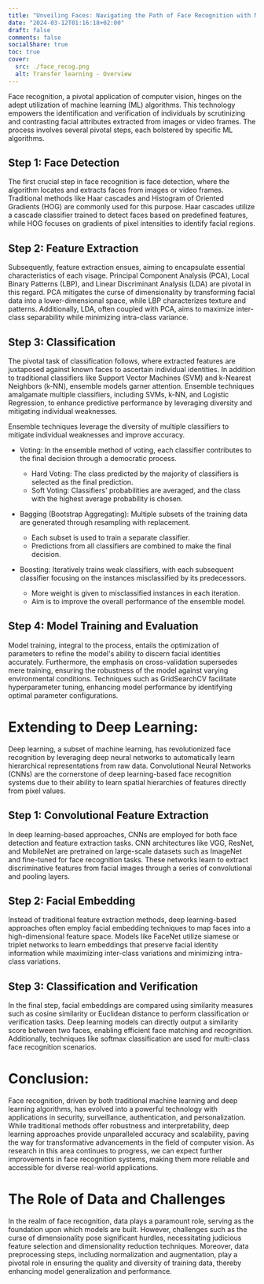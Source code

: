 ```yaml
---
title: "Unveiling Faces: Navigating the Path of Face Recognition with Machine Learning"
date: "2024-03-12T01:16:18+02:00"
draft: false
comments: false
socialShare: true
toc: true
cover:
  src: ./face_recog.png
  alt: Transfer learning - Overview
---
```


Face recognition, a pivotal application of computer vision, hinges on the adept utilization of machine learning (ML) algorithms. This technology empowers the identification and verification of individuals by scrutinizing and contrasting facial attributes extracted from images or video frames. The process involves several pivotal steps, each bolstered by specific ML algorithms.

## Step 1: Face Detection

The first crucial step in face recognition is face detection, where the algorithm locates and extracts faces from images or video frames. Traditional methods like Haar cascades and Histogram of Oriented Gradients (HOG) are commonly used for this purpose. Haar cascades utilize a cascade classifier trained to detect faces based on predefined features, while HOG focuses on gradients of pixel intensities to identify facial regions.

## Step 2: Feature Extraction

Subsequently, feature extraction ensues, aiming to encapsulate essential characteristics of each visage. Principal Component Analysis (PCA), Local Binary Patterns (LBP), and Linear Discriminant Analysis (LDA) are pivotal in this regard. PCA mitigates the curse of dimensionality by transforming facial data into a lower-dimensional space, while LBP characterizes texture and patterns. Additionally, LDA, often coupled with PCA, aims to maximize inter-class separability while minimizing intra-class variance.

## Step 3: Classification

The pivotal task of classification follows, where extracted features are juxtaposed against known faces to ascertain individual identities. In addition to traditional classifiers like Support Vector Machines (SVM) and k-Nearest Neighbors (k-NN), ensemble models garner attention. Ensemble techniques amalgamate multiple classifiers, including SVMs, k-NN, and Logistic Regression, to enhance predictive performance by leveraging diversity and mitigating individual weaknesses.

Ensemble techniques leverage the diversity of multiple classifiers to mitigate individual weaknesses and improve accuracy.

- Voting: In the ensemble method of voting, each classifier contributes to the final decision through a democratic process.
  - Hard Voting: The class predicted by the majority of classifiers is selected as the final prediction.
  - Soft Voting: Classifiers' probabilities are averaged, and the class with the highest average probability is chosen.

- Bagging (Bootstrap Aggregating): Multiple subsets of the training data are generated through resampling with replacement. 
  - Each subset is used to train a separate classifier. 
  - Predictions from all classifiers are combined to make the final decision.

- Boosting: Iteratively trains weak classifiers, with each subsequent classifier focusing on the instances misclassified by its predecessors. 
  - More weight is given to misclassified instances in each iteration. 
  - Aim is to improve the overall performance of the ensemble model.

## Step 4: Model Training and Evaluation

Model training, integral to the process, entails the optimization of parameters to refine the model's ability to discern facial identities accurately. Furthermore, the emphasis on cross-validation supersedes mere training, ensuring the robustness of the model against varying environmental conditions. Techniques such as GridSearchCV facilitate hyperparameter tuning, enhancing model performance by identifying optimal parameter configurations.

# Extending to Deep Learning:

Deep learning, a subset of machine learning, has revolutionized face recognition by leveraging deep neural networks to automatically learn hierarchical representations from raw data. Convolutional Neural Networks (CNNs) are the cornerstone of deep learning-based face recognition systems due to their ability to learn spatial hierarchies of features directly from pixel values.

## Step 1: Convolutional Feature Extraction

In deep learning-based approaches, CNNs are employed for both face detection and feature extraction tasks. CNN architectures like VGG, ResNet, and MobileNet are pretrained on large-scale datasets such as ImageNet and fine-tuned for face recognition tasks. These networks learn to extract discriminative features from facial images through a series of convolutional and pooling layers.

## Step 2: Facial Embedding

Instead of traditional feature extraction methods, deep learning-based approaches often employ facial embedding techniques to map faces into a high-dimensional feature space. Models like FaceNet utilize siamese or triplet networks to learn embeddings that preserve facial identity information while maximizing inter-class variations and minimizing intra-class variations.

## Step 3: Classification and Verification

In the final step, facial embeddings are compared using similarity measures such as cosine similarity or Euclidean distance to perform classification or verification tasks. Deep learning models can directly output a similarity score between two faces, enabling efficient face matching and recognition. Additionally, techniques like softmax classification are used for multi-class face recognition scenarios.

# Conclusion:

Face recognition, driven by both traditional machine learning and deep learning algorithms, has evolved into a powerful technology with applications in security, surveillance, authentication, and personalization. While traditional methods offer robustness and interpretability, deep learning approaches provide unparalleled accuracy and scalability, paving the way for transformative advancements in the field of computer vision. As research in this area continues to progress, we can expect further improvements in face recognition systems, making them more reliable and accessible for diverse real-world applications.

# The Role of Data and Challenges

In the realm of face recognition, data plays a paramount role, serving as the foundation upon which models are built. However, challenges such as the curse of dimensionality pose significant hurdles, necessitating judicious feature selection and dimensionality reduction techniques. Moreover, data preprocessing steps, including normalization and augmentation, play a pivotal role in ensuring the quality and diversity of training data, thereby enhancing model generalization and performance.

